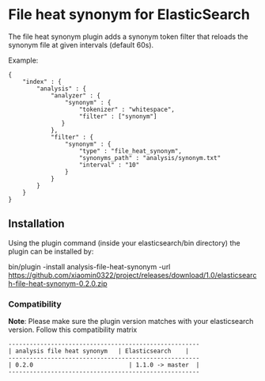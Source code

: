 File heat synonym for ElasticSearch
======================================

The file heat synonym plugin adds a synonym token filter that reloads the synonym file at given intervals (default 60s).

Example:

	{
	    "index" : {
	        "analysis" : {
	            "analyzer" : {
	                "synonym" : {
	                    "tokenizer" : "whitespace",
	                    "filter" : ["synonym"]
 	               }
	            },
	            "filter" : {
	                "synonym" : {
	                    "type" : "file_heat_synonym",
	                    "synonyms_path" : "analysis/synonym.txt"
	                    "interval" : "10"
	                }
	            }
	        }
	    }
	}

## Installation
Using the plugin command (inside your elasticsearch/bin directory) the plugin can be installed by:

bin/plugin -install analysis-file-heat-synonym  -url https://github.com/xiaomin0322/project/releases/download/1.0/elasticsearch-file-heat-synonym-0.2.0.zip

### Compatibility

**Note**: Please make sure the plugin version matches with your elasticsearch version. Follow this compatibility matrix

    ------------------------------------------------------
    | analysis file heat synonym   | Elasticsearch    |
    ------------------------------------------------------
    | 0.2.0                           | 1.1.0 -> master  |
    ------------------------------------------------------
